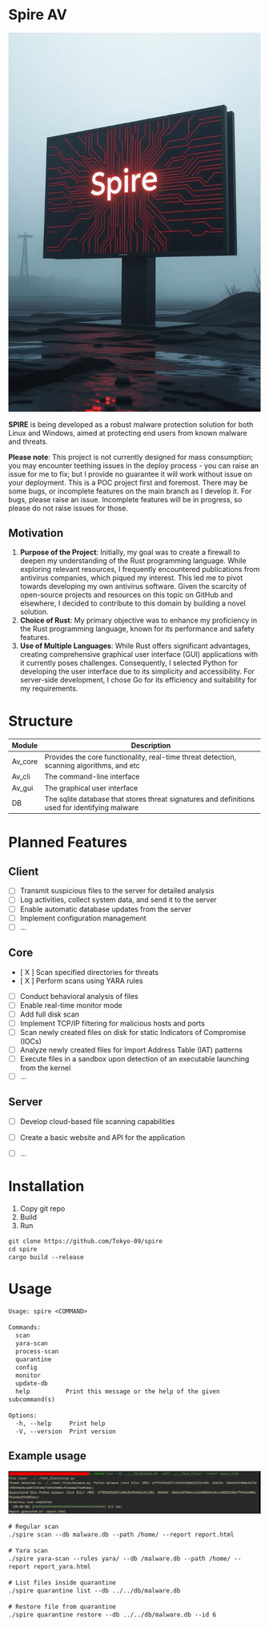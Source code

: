# Spire AV

![Spire logo](img/spire.jpeg)

**SPIRE** is being developed as a robust malware protection solution for both Linux and Windows, aimed at protecting end users from known malware and threats.

**Please note**: This project is not currently designed for mass consumption; you may encounter teething issues in the deploy process - you can raise an issue for me to fix; but I provide no guarantee it will work without issue on your deployment. This is a POC project first and foremost. There may be some bugs, or incomplete features on the main branch as I develop it. For bugs, please raise an issue. Incomplete features will be in progress, so please do not raise issues for those.

## Motivation

1. **Purpose of the Project**: Initially, my goal was to create a firewall to deepen my understanding of the Rust programming language. While exploring relevant resources, I frequently encountered publications from antivirus companies, which piqued my interest. This led me to pivot towards developing my own antivirus software. Given the scarcity of open-source projects and resources on this topic on GitHub and elsewhere, I decided to contribute to this domain by building a novel solution.
2. **Choice of Rust**: My primary objective was to enhance my proficiency in the Rust programming language, known for its performance and safety features.
3. **Use of Multiple Languages**: While Rust offers significant advantages, creating comprehensive graphical user interface (GUI) applications with it currently poses challenges. Consequently, I selected Python for developing the user interface due to its simplicity and accessibility. For server-side development, I chose Go for its efficiency and suitability for my requirements.

# Structure

| Module | Description |
|--------|-------------|
| Av_core| Provides the core functionality, real-time threat detection, scanning algorithms, and etc |
| Av_cli | The command-line interface |
| Av_gui | The graphical user interface |
| DB | The sqlite database that stores threat signatures and definitions used for identifying malware |

# Planned Features

## Client

* [  ] Transmit suspicious files to the server for detailed analysis
* [  ] Log activities, collect system data, and send it to the server
* [  ] Enable automatic database updates from the server
* [  ] Implement configuration management
* [  ] ...

## Core

* [ X ] Scan specified directories for threats
* [ X ] Perform scans using YARA rules
* [  ] Conduct behavioral analysis of files
* [  ] Enable real-time monitor mode
* [  ] Add full disk scan
* [  ] Implement TCP/IP filtering for malicious hosts and ports
* [  ] Scan newly created files on disk for static Indicators of Compromise (IOCs)
* [  ] Analyze newly created files for Import Address Table (IAT) patterns
* [  ] Execute files in a sandbox upon detection of an executable launching from the kernel
* [  ] ...

## Server

* [  ] Develop cloud-based file scanning capabilities
* [  ] Create a basic website and API for the application
* [  ] ...


# Installation

1. Copy git repo
2. Build
3. Run

```
git clone https://github.com/Tokyo-09/spire
cd spire
cargo build --release
```


# Usage

```
Usage: spire <COMMAND>

Commands:
  scan
  yara-scan
  process-scan
  quarantine
  config
  monitor
  update-db
  help          Print this message or the help of the given subcommand(s)

Options:
  -h, --help     Print help
  -V, --version  Print version
```

## Example usage

![usage](img/usage.png)

```
# Regular scan
./spire scan --db malware.db --path /home/ --report report.html

# Yara scan
./spire yara-scan --rules yara/ --db /malware.db --path /home/ --report report_yara.html

# List files inside quarantine
./spire quarantine list --db ../../db/malware.db

# Restore file from quarantine
./spire quarantine restore --db ../../db/malware.db --id 6
```
